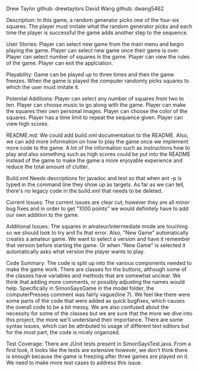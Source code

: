 Drew Taylor github: drewtaylors
David Wang github: dwang5462

Description:
In this game, a random generator picks one of the four-six squares. The player must imitate what the random generator picks and each time the player is successful the game adds another step to the sequence.

User Stories:
Player can select new game from the main menu and begin playing the game.
Player can select new game once their game is over.
Player can select number of squares in the game.
Player can view the rules of the game.
Player can exit the applciation.

Playability:
Game can be played up to three times and then the game freezes. When the game is played the computer randomly picks squares to which the user must imitate it.

Potential Additions:
Player can select any number of squares from two to ten.
Player can choose music to go along with the game.
Player can make the squares their own personal images.
Player can choose the color of the squares.
Player has a time limit to repeat the sequence given.
Player can view high scores.

README.md:
We could add build.xml documentation to the README. Also, we can add more information on how to play the game once we implement more code to the game. A lot of the information such as instructions how to play and also something such as high scores could be put into the README instead of the game to make the game a more enjoyable experience and reduce the total amount of clutter.

Build.xml
Needs descriptions for javadoc and test so that when ant -p is typed in the command line they show up as targets. As far as we can tell, there's no legacy code in the build.xml that needs to be deleted.

Current Issues:
The current issues are clear cut, however they are all minor bug fixes and in order to get "1000 points" we would definitely have to add our own addition to the game.

Additional Issues:
The squares in amateur/intermediate mode are touching so we should look to try and fix that error. Also, "New Game" automatically creates a amateur game. We want to select a version and have it remember that version before starting the game. Or when "New Game" is selected it automatically asks what version the player wants to play.

Code Summary:
The code is split up into the various components needed to make the game work. There are classes for the buttons, although some of the classes have variables and methods that are somewhat unclear. We think that adding more comments, or possibly adjusting the names would help. Specifically in SimonSaysGame in the model folder, the computerPresses comment was fairly vague(line 7). We feel like there were some parts of the code that were added as quick bugfixes, which causes the overall code to be a bit messy. We are also confused about the necessity for some of the classes but we are sure that the more we dive into this project, the more we'll understand their importance. There are some syntax issues, which can be attributed to usage of different text editors but for the most part, the code is nicely organized.

Test Coverage:
There are JUnit tests present in SimonSaysTest.java. From a first look, it looks like the tests are extensive however, we don't think there is enough because the game is freezing after three games are played on it. We need to make more test cases to address this issue.

